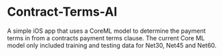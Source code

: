# Contract-Terms-AI
A simple iOS app that uses a CoreML model to determine the payment terms in from a contracts payment terms clause.  The current Core ML model only included training and testing data for Net30, Net45 and Net60.
